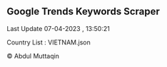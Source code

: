 

## Google Trends Keywords Scraper 
 
Last Update 07-04-2023 , 13:50:21

Country List :
VIETNAM.json



© Abdul Muttaqin 
